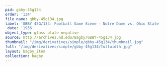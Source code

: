 ```yaml
---
pid: gbby-45g134
order: '134'
file_name: gbby-45g134.jpg
label: 'GBBY 45G/134: Football Game Scene - Notre Dame vs. Ohio State - 1936'
_date: '1936'
object_type: glass plate negative
source: http://archives.nd.edu/Bagby/GBBY-45g134.jpg
thumbnail: "/img/derivatives/simple/gbby-45g134/thumbnail.jpg"
full: "/img/derivatives/simple/gbby-45g134/fullwidth.jpg"
layout: bagby_item
collection: bagby
---
```

